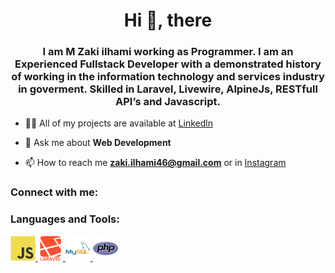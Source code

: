 <h1 align="center">Hi 👋, there</h1>
<h3 align="center">I am M Zaki ilhami working as Programmer. I am an Experienced Fullstack Developer with a demonstrated history of working in the information technology and services industry in goverment. Skilled in Laravel, Livewire, AlpineJs, RESTfull API’s and Javascript.</h3>

- 👨‍💻 All of my projects are available at <a href="https://www.linkedin.com/in/m-zaki-ilhami-b7b306115/](https://www.linkedin.com/in/m-zaki-ilhami-b7b306115/"> Linkedln </a>

- 💬 Ask me about **Web Development**

- 📫 How to reach me **zaki.ilhami46@gmail.com** or in <a href="https://www.instagram.com/mzaki_ilhami/"> Instagram </a>

<h3 align="left">Connect with me:</h3>
<p align="left">
</p>

<h3 align="left">Languages and Tools:</h3>
<p align="left"> <a href="https://developer.mozilla.org/en-US/docs/Web/JavaScript" target="_blank" rel="noreferrer"> <img src="https://raw.githubusercontent.com/devicons/devicon/master/icons/javascript/javascript-original.svg" alt="javascript" width="40" height="40"/> </a> <a href="https://laravel.com/" target="_blank" rel="noreferrer"> <img src="https://raw.githubusercontent.com/devicons/devicon/master/icons/laravel/laravel-plain-wordmark.svg" alt="laravel" width="40" height="40"/> </a> <a href="https://www.mysql.com/" target="_blank" rel="noreferrer"> <img src="https://raw.githubusercontent.com/devicons/devicon/master/icons/mysql/mysql-original-wordmark.svg" alt="mysql" width="40" height="40"/> </a> <a href="https://www.php.net" target="_blank" rel="noreferrer"> <img src="https://raw.githubusercontent.com/devicons/devicon/master/icons/php/php-original.svg" alt="php" width="40" height="40"/> </a> </p>
